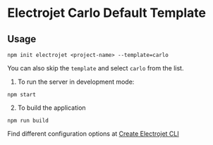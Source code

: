 # Electrojet Carlo Default Template

## Usage

```
npm init electrojet <project-name> --template=carlo
```

You can also skip the `template` and select `carlo` from the list.

1. To run the server in development mode:

```
npm start
```

2. To build the application

```
npm run build
```

Find different configuration options at [Create Electrojet CLI](https://github.com/BoyWithSilverWings/create-electrojet/tree/master/packages/carlo)
